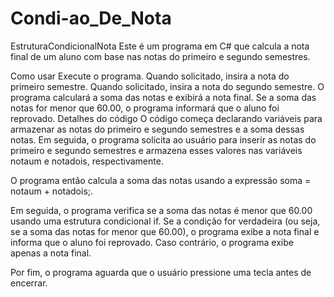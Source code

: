 # Condi-ao_De_Nota
EstruturaCondicionalNota
Este é um programa em C# que calcula a nota final de um aluno com base nas notas do primeiro e segundo semestres.

Como usar
Execute o programa.
Quando solicitado, insira a nota do primeiro semestre.
Quando solicitado, insira a nota do segundo semestre.
O programa calculará a soma das notas e exibirá a nota final.
Se a soma das notas for menor que 60.00, o programa informará que o aluno foi reprovado.
Detalhes do código
O código começa declarando variáveis para armazenar as notas do primeiro e segundo semestres e a soma dessas notas. Em seguida, o programa solicita ao usuário para inserir as notas do primeiro e segundo semestres e armazena esses valores nas variáveis notaum e notadois, respectivamente.

O programa então calcula a soma das notas usando a expressão soma = notaum + notadois;.

Em seguida, o programa verifica se a soma das notas é menor que 60.00 usando uma estrutura condicional if. Se a condição for verdadeira (ou seja, se a soma das notas for menor que 60.00), o programa exibe a nota final e informa que o aluno foi reprovado. Caso contrário, o programa exibe apenas a nota final.

Por fim, o programa aguarda que o usuário pressione uma tecla antes de encerrar.
